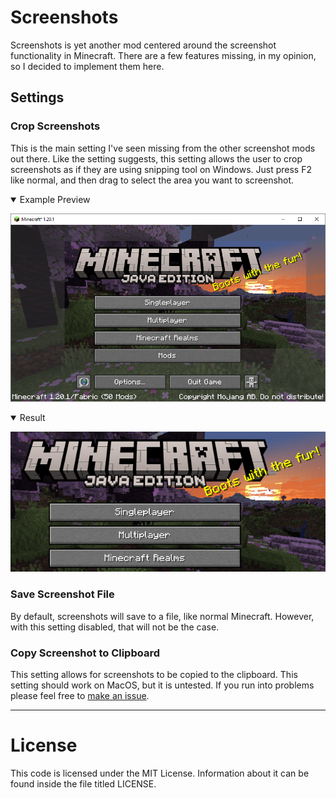 # Screenshots

Screenshots is yet another mod centered around the screenshot functionality in Minecraft.  There
are a few features missing, in my opinion, so I decided to implement them here.

## Settings

### Crop Screenshots
This is the main setting I've seen missing from the other screenshot mods out there. Like the
setting suggests, this setting allows the user to crop screenshots as if they are using snipping
tool on Windows.  Just press F2 like normal, and then drag to select the area you want to
screenshot.

<details open>
<summary>Example Preview</summary>

![Crop example](assets/crop_preview.png)
</details>

<details open>
<summary>Result</summary>

![Crop result](assets/crop_result.png)
</details>

### Save Screenshot File
By default, screenshots will save to a file, like normal Minecraft.  However, with this setting
disabled, that will not be the case.

### Copy Screenshot to Clipboard
This setting allows for screenshots to be copied to the clipboard.  This setting should work on
MacOS, but it is untested.  If you run into problems please feel free to
[make an issue](https://github.com/camnwalter/Screenshots/issues/new).

-----

# License
This code is licensed under the MIT License. Information about it can be found inside the file
titled LICENSE.